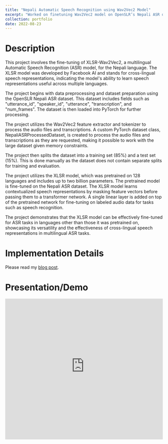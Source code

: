 ```yaml
---
title: "Nepali Automatic Speech Recognition using Wav2Vec2 Model"
excerpt: "Worked on finetuning Wav2Vec2 model on OpenSLR’s Nepali ASR dataset. Preprocessed audio dataset with silence removal, voice activity detection, and noise augmentation."
collection: portfolio
date: 2022-08-23
---
```


Description
=====
This project involves the fine-tuning of XLSR-Wav2Vec2, a multilingual Automatic Speech Recognition (ASR) model, for the Nepali language. The XLSR model was developed by Facebook AI and stands for cross-lingual speech representations, indicating the model's ability to learn speech representations useful across multiple languages.

The project begins with data preprocessing and dataset preparation using the OpenSLR Nepali ASR dataset. This dataset includes fields such as "utterance_id", "speaker_id", "utterance", "transcription", and "num_frames". The dataset is then loaded into PyTorch for further processing.

The project utilizes the Wav2Vec2 feature extractor and tokenizer to process the audio files and transcriptions. A custom PyTorch dataset class, NepaliASRProcessedDataset, is created to process the audio files and transcriptions as they are requested, making it possible to work with the large dataset given memory constraints.

The project then splits the dataset into a training set (85%) and a test set (15%). This is done manually as the dataset does not contain separate splits for training and evaluation.

The project utilizes the XLSR model, which was pretrained on 128 languages and includes up to two billion parameters. The pretrained model is fine-tuned on the Nepali ASR dataset. The XLSR model learns contextualized speech representations by masking feature vectors before passing them to a transformer network. A single linear layer is added on top of the pretrained network for fine-tuning on labeled audio data for tasks such as speech recognition.

The project demonstrates that the XLSR model can be effectively fine-tuned for ASR tasks in languages other than those it was pretrained on, showcasing its versatility and the effectiveness of cross-lingual speech representations in multilingual ASR tasks.

Implementation Details
====
Please read my [blog post](https://spktsagar.com/posts/2022/08/finetune-xlsr-nepali/).

Presentation/Demo
====
<iframe
	src="https://spktsagar-spktsagar-wav2vec2-nepali-asr.hf.space"
	frameborder="0"
	width="100%"
	height="450"
></iframe>
